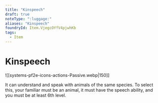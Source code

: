 ```yaml
---
title: "Kinspeech"
draft: true
noteType: ":luggage:"
aliases: "Kinspeech"
foundryId: Item.VjegcOYfV4pjwhKb
tags:
  - Item
---
```


# Kinspeech
![[systems-pf2e-icons-actions-Passive.webp|150]]

It can understand and speak with animals of the same species. To select this, your familiar must be an animal, it must have the speech ability, and you must be at least 6th level.
